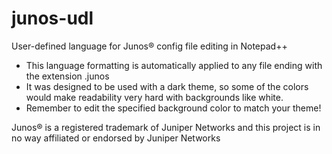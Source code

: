 # junos-udl
User-defined language for Junos® config file editing in Notepad++

* This language formatting is automatically applied to any file ending with the extension .junos
* It was designed to be used with a dark theme, so some of the colors would make readability very hard with backgrounds like white.
* Remember to edit the specified background color to match your theme!


Junos® is a registered trademark of Juniper Networks and this project is in no way affiliated or endorsed by Juniper Networks
